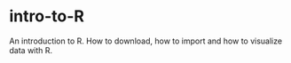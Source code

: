 # intro-to-R
An introduction to R. How to download, how to import and how to visualize data with R.

